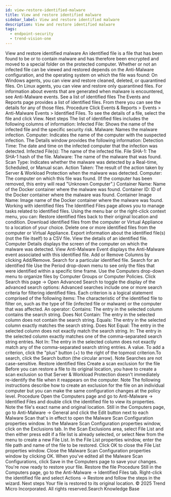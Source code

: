 ```yaml
---
id: view-restore-identified-malware
title: View and restore identified malware
sidebar_label: View and restore identified malware
description: View and restore identified malware
tags:
  - endpoint-security
  - trend-vision-one
---
```


 View and restore identified malware An identified file is a file that has been found to be or to contain malware and has therefore been encrypted and moved to a special folder on the protected computer. Whether or not an infected file can be viewed and restored depends on the Anti-Malware configuration, and the operating system on which the file was found: On Windows agents, you can view and restore cleaned, deleted, or quarantined files. On Linux agents, you can view and restore only quarantined files. For information about events that are generated when malware is encountered, see Anti-Malware events. See a list of identified files The Events and Reports page provides a list of identified files. From there you can see the details for any of those files. Procedure Click Events & Reports > Events > Anti-Malware Events > Identified Files. To see the details of a file, select the file and click View. Next steps The list of identified files includes the following columns of information: Infected File: Shows the name of the infected file and the specific security risk. Malware: Names the malware infection. Computer: Indicates the name of the computer with the suspected infection. The Details window provides the following information: Detection Time: The date and time on the infected computer that the infection was detected. Infected File(s): The name of the infected file. File SHA-1: The SHA-1 hash of the file. Malware: The name of the malware that was found. Scan Type: Indicates whether the malware was detected by a Real-time, Scheduled, or Manual scan. Action Taken: The result of the action taken by Server & Workload Protection when the malware was detected. Computer: The computer on which this file was found. (If the computer has been removed, this entry will read "Unknown Computer".) Container Name: Name of the Docker container where the malware was found. Container ID: ID of the Docker container where the malware was found. Container Image Name: Image name of the Docker container where the malware was found. Working with identified files The Identified Files page allows you to manage tasks related to identified files. Using the menu bar or the right-click context menu, you can: Restore identified files back to their original location and condition. Download identified files from the computer or Virtual Appliance to a location of your choice. Delete one or more identified files from the computer or Virtual Appliance. Export information about the identified file(s) (not the file itself) to a CSV file. View the details of an identified file. Computer Details displays the screen of the computer on which the malware was detected. View Anti-Malware Event displays the Anti-Malware event associated with this identified file. Add or Remove Columns by clicking Add/Remove. Search for a particular identified file. Search for an identified file Use the Period drop-down menu to see only the files that were identified within a specific time frame. Use the Computers drop-down menu to organize files by Computer Groups or Computer Policies. Click Search this page → Open Advanced Search to toggle the display of the advanced search options: Advanced searches include one or more search criteria for filtering identified files. Each criterion is a logical statement comprised of the following items: The characteristic of the identified file to filter on, such as the type of file (infected file or malware) or the computer that was affected. An operator: Contains: The entry in the selected column contains the search string. Does Not Contain: The entry in the selected column does not contain the search string. Equals: The entry in the selected column exactly matches the search string. Does Not Equal: The entry in the selected column does not exactly match the search string. In: The entry in the selected column exactly matches one of the comma-separated search string entries. Not In: The entry in the selected column does not exactly match any of the comma-separated search string entries. A value. To add a criterion, click the "plus" button (+) to the right of the topmost criterion.To search, click the Search button (the circular arrow). Note Searches are not case-sensitive. Restore identified files Create a scan exclusion for the file Before you can restore a file to its original location, you have to create a scan exclusion so that Server & Workload Protection doesn't immediately re-identify the file when it reappears on the computer. Note The following instructions describe how to create an exclusion for the file on an individual computer but you can make the same configuration changes at the policy level. Procedure Open the Computers page and go to Anti-Malware → Identified Files and double click the identified file to view its properties. Note the file's exact name and original location. Still in the Computers page, go to Anti-Malware → General and click the Edit button next to each Malware Scan that's in effect to open the Malware Scan Configuration properties window. In the Malware Scan Configuration properties window, click on the Exclusions tab. In the Scan Exclusions area, select File List and then either press edit if a file list is already selected, or select New from the menu to create a new File List. In the File List properties window, enter the file path and name of the file to be restored. Click OK to close the File List properties window. Close the Malware Scan Configuration properties window by clicking OK. When you've edited all the Malware Scan Configurations, click Save in the Computers page to save your changes. You're now ready to restore your file. Restore the file Procedure Still in the Computers page, go to the Anti-Malware → Identified Files tab. Right-click the identified file and select Actions → Restore and follow the steps in the wizard. Next steps Your file is restored to its original location. © 2025 Trend Micro Incorporated. All rights reserved.Search Knowledge Base